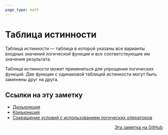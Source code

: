 ```yaml
---
page_type: math
---
```


# Таблица истинности

Таблица истинности — таблица в которой указаны все варианты входных значений логической функции и все соответствующие им значения результата.

Таблица истинности может применяться для упрощения логических функций. Две функции с одинаковой таблицей истинности могут быть заменены друг на друга.



## Ссылки на эту заметку

* [Дизъюнкция](20221120111257.md)
* [Конъюнкция](20221120111255.md)
* [Сокращение условий с использованием логических операторов](20221124150001.md)


<p v-pre style="text-align: right">
  <a href="https://github.com/Kverde/algorithms/blob/main/source/20221124151116.md">
  Эта заметка на GitHub
  </a>
</p>
